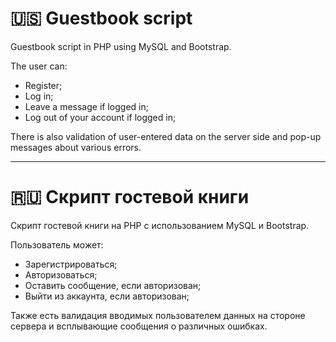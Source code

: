 # 🇺🇸 Guestbook script
Guestbook script in PHP using MySQL and Bootstrap.

The user can:
- Register;
- Log in;
- Leave a message if logged in;
- Log out of your account if logged in;

There is also validation of user-entered data on the server side and pop-up messages about various errors.
____
# 🇷🇺 Скрипт гостевой книги
Скрипт гостевой книги на PHP с использованием MySQL и Bootstrap.

Пользователь может:
- Зарегистрироваться;
- Авторизоваться;
- Оставить сообщение, если авторизован;
- Выйти из аккаунта, если авторизован;

Также есть валидация вводимых пользователем данных на стороне сервера и всплывающие сообщения о различных ошибках.
